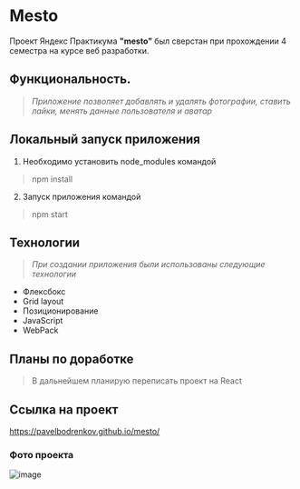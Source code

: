# Mesto

Проект Яндекс Практикума **"mesto"** был сверстан при прохождении 4 семестра на курсе веб разработки.

## Функциональность.
> *Приложение позволяет добавлять и удалять фотографии, ставить лайки, менять данные пользователя и аватар*

## Локальный запуск приложения
1. Необходимо установить node_modules командой
>npm install
2. Запуск приложения командой
>npm start

## Технологии
> *При создании приложения были использованы следующие технологии*
* Флексбокс
* Grid layout
* Позиционирование
* JavaScript
* WebPack

## Планы по доработке
> В дальнейшем планирую переписать проект на React

## Ссылка на проект
https://pavelbodrenkov.github.io/mesto/

### Фото проекта
![image](https://user-images.githubusercontent.com/70709823/110527818-79f97a80-8128-11eb-8a0d-dfc59c79be12.png)




